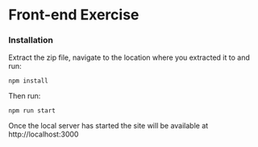 # Front-end Exercise

  
### Installation
Extract the zip file, navigate to the location where you extracted it to and run:
```
npm install
```
Then run:
```
npm run start
```
Once the local server has started the site will be available at http://localhost:3000

